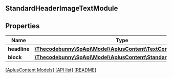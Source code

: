 ## StandardHeaderImageTextModule

## Properties

Name | Type | Description | Notes
------------ | ------------- | ------------- | -------------
**headline** | [**\Thecodebunny\SpApi\Model\AplusContent\TextComponent**](TextComponent.md) |  | [optional]
**block** | [**\Thecodebunny\SpApi\Model\AplusContent\StandardImageTextBlock**](StandardImageTextBlock.md) |  | [optional]

[[AplusContent Models]](../) [[API list]](../../Api) [[README]](../../../README.md)
